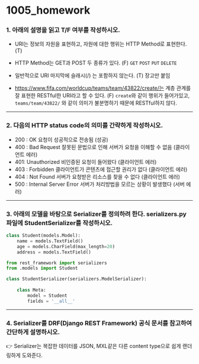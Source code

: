 # 1005_homework

### 1. 아래의 설명을 읽고 T/F 여부를 작성하시오.

- URI는 정보의 자원을 표현하고, 자원에 대한 행위는 HTTP Method로 표현한다. (T)

- HTTP Method는 GET과 POST 두 종류가 있다.  (F) `GET` `POST` `PUT` `DELETE`

- 일반적으로 URI 마지막에 슬래시(/) 는 포함하지 않는다. (T) 장고만 붙임	

- https://www.fifa.com/worldcup/teams/team/43822/create/는 계층 관계를 잘 표현한 RESTful한 URI라고 할 수 있다.  (F) `create`와 같이 행위가 들어가있고, `teams/team/43822/` 와 같이 의미가 불분명하기 때문에 RESTful하지 않다.

---

### 2. 다음의 HTTP status code의 의미를 간략하게 작성하시오.

- 200 : OK 요청이 성공적으로 전송됨 (성공)
- 400 : Bad Request 잘못된 문법으로 인해 서버가 요청을 이해할 수 없음 (클라이언트 에러)
- 401: Unauthorized 비인증된 요청이 들어왔다 (클라이언트 에러)
- 403 : Forbidden 클라이언트가 콘텐츠에 접근할 권리가 없다 (클라이언트 에러)
- 404 : Not Found 서버가 요청받은 리소스를 찾을 수 없다 (클라이언트 에러)
- 500 : Internal Server Error 서버가 처리방법을 모르는 상황이 발생했다 (서버 에러)

---

### 3. 아래의 모델을 바탕으로 Serializer를 정의하려 한다. serializers.py 파일에 StudentSerializer를 작성하시오.

```python
class Student(models.Model):
    name = models.TextField()
    age = models.CharField(max_length=20)
    address = models.TextField()
```

```python
from rest_framework import serializers
from .models import Student

class StudentSerializer(serializers.ModelSerializer):
    
    class Meta:
        model = Student
        fields = '__all__'
```

---

### 4. Serializer를 DRF(Django REST Framework) 공식 문서를 참고하여 간단하게 설명하시오.

👉 Serializer는 복잡한 데이터를 JSON, MXL같은 다른 content type으로 쉽게 랜더링하게 도와준다.

